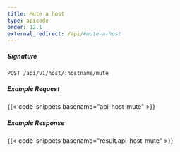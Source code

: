 ```yaml
---
title: Mute a host
type: apicode
order: 12.1
external_redirect: /api/#mute-a-host
---
```


##### Signature
`POST /api/v1/host/:hostname/mute`
##### Example Request
{{< code-snippets basename="api-host-mute" >}}
##### Example Response
{{< code-snippets basename="result.api-host-mute" >}}